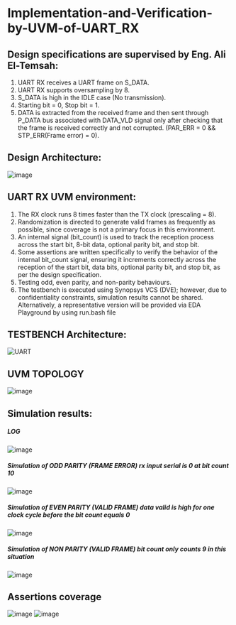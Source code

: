 # Implementation-and-Verification-by-UVM-of-UART_RX
## Design specifications are supervised by Eng. Ali El-Temsah:
  1) UART RX receives a UART frame on S_DATA. 
  2) UART RX supports oversampling by 8.
  3) S_DATA is high in the IDLE case (No transmission).
  4) Starting bit = 0, Stop bit = 1.
  5) DATA is extracted from the received frame and then sent 
    through P_DATA bus associated with DATA_VLD signal only after 
    checking that the frame is received correctly and not corrupted.
    (PAR_ERR = 0 && STP_ERR(Frame error) = 0).


## Design Architecture:
![image](https://github.com/user-attachments/assets/a88fe078-fff5-4c6a-8580-10f55bda8de6)


## UART RX UVM environment: 
  1) The RX clock runs 8 times faster than the TX clock (prescaling = 8).
  2) Randomization is directed to generate valid frames as frequently as possible, since coverage is not a primary focus in this environment.
  3) An internal signal (bit_count) is used to track the reception process across the start bit, 8-bit data, optional parity bit, and stop bit.
  4) Some assertions are written specifically to verify the behavior of the internal bit_count signal, ensuring it increments correctly across the reception of the start bit, data bits, optional parity bit, and 
   stop bit, as per the design specification.
  5) Testing odd, even parity, and non-parity behaviours.
  6) The testbench is executed using Synopsys VCS (DVE); however, due to confidentiality constraints, simulation results cannot be shared. Alternatively, a representative version will be provided via EDA Playground by using run.bash file


## TESTBENCH Architecture:
![UART](https://github.com/user-attachments/assets/88bf3f8d-792e-4fa9-924b-f6b7472eeb27)


## UVM TOPOLOGY
![image](https://github.com/user-attachments/assets/89b7d8f8-7706-43a5-8711-65758642080f)



## Simulation results:
  ##### LOG
![image](https://github.com/user-attachments/assets/6f0474fd-362d-49d5-be81-23cfab7727d6)

 ##### Simulation of ODD PARITY (FRAME ERROR) rx input serial is 0 at bit count 10
![image](https://github.com/user-attachments/assets/8e8a5ee2-0ec2-49f2-b9a1-ebb9e2468a88)

 ##### Simulation of EVEN PARITY (VALID FRAME) data valid is high for one clock cycle before the bit count equals 0
![image](https://github.com/user-attachments/assets/342fe01f-04b1-4138-85c2-492520d5de30)

 ##### Simulation of NON PARITY (VALID FRAME) bit count only counts 9 in this situation
 ![image](https://github.com/user-attachments/assets/013c1931-b285-45a6-ae20-3eca4ab9cb74)


 ## Assertions coverage 
![image](https://github.com/user-attachments/assets/f1dde45c-a9ad-4e4b-be12-dcc7c3b45d59)
![image](https://github.com/user-attachments/assets/9cf609a9-42fe-4d70-9c0d-5a9850f60a2e)


  





